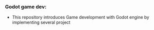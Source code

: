 ### Godot game dev:

- This repository introduces Game development with Godot engine by implementing several project
